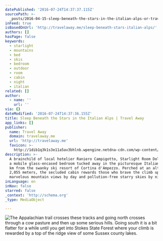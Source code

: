 ```yaml
---
datePublished: '2016-07-24T14:37:37.115Z'
sourcePath: >-
  _posts/2016-04-15-sleep-beneath-the-stars-in-the-italian-alps-or-travel-away.md
inFeed: true
isBasedOnUrl: 'http://travelaway.me/sleep-beneath-stars-italian-alps/'
authors: []
hasPage: false
keywords:
  - starlight
  - mountains
  - bed
  - skis
  - bedroom
  - outdoor
  - room
  - cabin
  - night
  - italian
related: []
author:
  - name: ''
    url: ''
via: {}
dateModified: '2016-07-24T14:37:36.155Z'
title: Sleep Beneath the Stars in the Italian Alps | Travel Away
app_links: []
publisher:
  name: Travel Away
  domain: travelaway.me
  url: 'http://travelaway.me'
  favicon: >-
    http://1dib1q3k1s3e11a5av3bhlnb.wpengine.netdna-cdn.com/wp-content/uploads/2016/01/cropped-newfavta-192x192.png
description: >-
  A brainchild of local hotelier Raniero Campigotto, Starlight Room Dolomites is
  a mobile glass-encased bedroom tucked away in the picturesque Italian Alps, 20
  km from the swanky ski resort of Cortina d'Ampezzo. Perched at an altitude of
  2,055 meters, the secluded cabin rewards those who brave the climb up with
  marvelous mountain views by day and pollution-free starry skies by night.
inLanguage: en
inNav: false
starred: false
_context: 'http://schema.org'
_type: MediaObject

---
```

![The Appalachian trail crosses these tracks and going north crosses through a cow pasture and then up some serious hills. Going south it is a bit flatter for a while until you get into Stokes State Forest where your climb is rewarded by a top of the ridge view of some Sussex county lakes.](https://imgflo.herokuapp.com/graph/vahj1ThiexotieMo/f15088aecd9fda7e0e6d5ee18645da6c/croprotate.jpg?cropheight=2593&cropwidth=3872&degrees=0&input=https%3A%2F%2Fthe-grid-user-content.s3-us-west-2.amazonaws.com%2F2bb81dd1-5b28-4478-9edc-98bf69dfb82d.jpg&x=0&y=0)